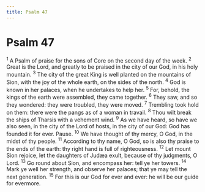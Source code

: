 ```yaml
---
title: Psalm 47
---
```

# Psalm 47

<sup>1</sup> A Psalm of praise for the sons of Core on the second day of the week. <sup>2</sup> Great is the Lord, and greatly to be praised in the city of our God, in his holy mountain. <sup>3</sup> The city of the great King is well planted on the mountains of Sion, with the joy of the whole earth, on the sides of the north. <sup>4</sup> God is known in her palaces, when he undertakes to help her. <sup>5</sup> For, behold, the kings of the earth were assembled, they came together. <sup>6</sup> They saw, and so they wondered: they were troubled, they were moved. <sup>7</sup> Trembling took hold on them: there were the pangs as of a woman in travail. <sup>8</sup> Thou wilt break the ships of Tharsis with a vehement wind. <sup>9</sup> As we have heard, so have we also seen, in the city of the Lord of hosts, in the city of our God: God has founded it for ever. Pause. <sup>10</sup> We have thought of thy mercy, O God, in the midst of thy people. <sup>11</sup> According to thy name, O God, so is also thy praise to the ends of the earth: thy right hand is full of righteousness. <sup>12</sup> Let mount Sion rejoice, let the daughters of Judæa exult, because of thy judgments, O Lord. <sup>13</sup> Go round about Sion, and encompass her: tell ye her towers. <sup>14</sup> Mark ye well her strength, and observe her palaces; that ye may tell the next generation. <sup>15</sup> For this is our God for ever and ever: he will be our guide for evermore. 